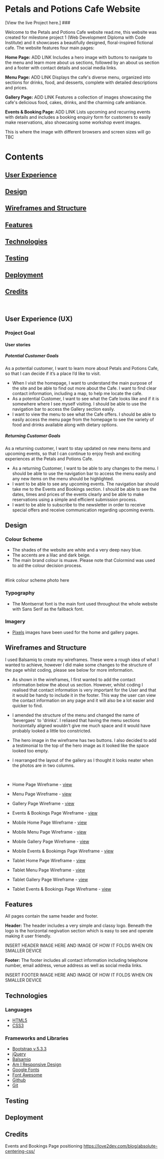 # Petals and Potions Cafe Website # 

[View the live Project here.] ###

Welcome to the Petals and Potions Cafe website read.me, this website was created for milestone project 1 (Web Development Diploma with Code Institute) and it showcases a beautifully designed, floral-inspired fictional cafe. The website features four main pages:

<strong>Home Page:</strong> ADD LINK
Includes a hero image with buttons to navigate to the menu and learn more about us sections, followed by an about us section and a footer with contact details and social media links.

<strong>Menu Page:</strong> ADD LINK
Displays the cafe's diverse menu, organized into sections for drinks, food, and desserts, complete with detailed descriptions and prices.

<strong>Gallery Page:</strong> ADD LINK
Features a collection of images showcasing the cafe's delicious food, cakes, drinks, and the charming cafe ambiance.

<strong>Events & Booking Page: </strong> ADD LINK
Lists upcoming and recurring events with details and includes a booking enquiry form for customers to easily make reservations, also showcasing some workshop event images.

This is where the image with different browsers and screen sizes will go TBC

# Contents 

## [User Experience](#user-experience)

## [Design](#design)

## [Wireframes and Structure](#wireframes)

## [Features](#features)

## [Technologies](#technologies)

## [Testing](#testing)

## [Deployment](#deployment)

## [Credits](#credits)

<br>

## User Experience (UX)

   ### Project Goal
   
   #### User stories
   
   ##### Potential Customer Goals
   As a potential customer, I want to learn more about Petals and Potions Cafe, so that I can decide if it’s a place I’d like to visit.

   - When I visit the homepage, I want to understand the main purpose of the site and be able to find out more about the Cafe. I want to find clear contact information, including a map, to help me locate the cafe.
   - As a potential Customer, I want to see what the Cafe looks like and if it is somewhere where I see myself visiting. I should be able to use the navigation bar to access the Gallery section easily. 
   - I want to view the menu to see what the Cafe offers. I should be able to easily access the menu page from the homepage to see the variety of food and drinks available along with dietary options.

   ##### Returning Customer Goals
   As a returning customer, I want to stay updated on new menu items and upcoming events, so that I can continue to enjoy fresh and exciting experiences at the Petals and Potions Cafe.

   - As a returning Customer, I want to be able to any changes to the menu. I should be able to use the navigation bar to access the menu easily and any new items on the menu should be highlighted. 
   - I want to be able to see any upcoming events. The navigation bar should take me to the Events and Bookings section. I should be able to see the dates, times and prices of the events clearly and be able to make reservations using a simple and efficient submission process.
   - I want to be able to subscribe to the newsletter in order to receive special offers and receive communication regarding upcoming events. 

## Design
   ### Colour Scheme
   - The shades of the website are white and a very deep navy blue. 
   - The accents are a lilac and dark beige.
   - The main brand colour is muave. 
   Please note that Colormind was used to aid the colour decision process. 

   <br>
   #link colour scheme photo here
   <br>

   ### Typography
   -  The Montserrat font is the main font used throughout the whole website with Sans Serif as the fallback font.

   ### Imagery
   -  [Pixels](https://www.pexels.com/) images have been used for the home and gallery pages. 

## Wireframes and Structure

I used Balsamiq to create my wireframes. These were a rough idea of what I wanted to achieve, however I did make some changes to the structure of the page whilst coding, please see below for more imformation.

- As shown in the wireframes, I first wanted to add the contact information below the about us section. However, whilst coding I realised that contact information is very important for the User and that  it would be handy to include it in the footer. This way the user can view the contact information on any page and it will also be a lot easier and quicker to find. 

- I amended the structure of the menu and changed the name of 'bevergaes' to 'drinks'. I reliased that having the menu sections horizontally aligned wouldn't give me much space and it would have probably looked a little too constricted. 

- The hero image in the wireframe has two buttons. I also decided to add a testimonial to the top of the hero image as it looked like the space looked too empty. 

-  I rearranged the layout of the gallery as I thought it looks neater when the photos are in two columns. 

<br>

- Home Page Wireframe - [view](#)

- Menu Page Wireframe - [view](#)

- Gallery Page Wireframe - [view](#)

- Events & Bookings Page Wireframe - [view](#)

- Mobile Home Page Wireframe - [view](#)

- Mobile Menu Page Wireframe - [view](#)

- Mobile Gallery Page Wireframe - [view](#)

- Mobile Events & Bookimgs Page Wireframe - [view](#)

- Tablet Home Page Wireframe - [view](#)

- Tablet Menu Page Wireframe - [view](#)

- Tablet Gallery Page Wireframe - [view](#)

- Tablet Events & Bookings Page Wireframe - [view](#)

## Features

All pages contain the same header and footer. 

<strong>Header:</strong> The header includes a very simple and classy logo. Beneath the logo is the horizontal negivation section which is easy to see and operate making it user friendly. 

INSERT HEADER IMAGE HERE AND IMAGE OF HOW IT FOLDS WHEN ON SMALLER DEVICE

<strong>Footer:</strong> The footer includes all contact information including telephone number, email address, venue address as well as social media links. 

INSERT FOOTER IMAGE HERE AND IMAGE OF HOW IT FOLDS WHEN ON SMALLER DEVICE

## Technologies

### Languages

- [HTML5](https://en.wikipedia.org/wiki/HTML5) 
- [CSS3](https://en.wikipedia.org/wiki/Cascading_Style_Sheets)

### Frameworks and Libraries

- [Bootstrap v.5.3.3]()
- [jQuery]()
- [Balsamiq]()
- [Am I Responsive Design]()
- [Google Fonts]()
- [Font Awesome]()
- [Github]()
- [Git]()

## Testing

## Deployment

## Credits

Events and Bookings Page positioning https://love2dev.com/blog/absolute-centering-css/























